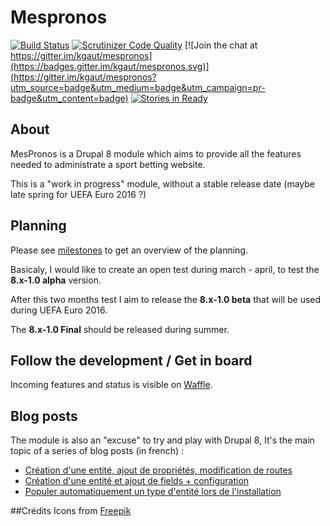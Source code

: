 Mespronos
=========

[![Build Status](https://travis-ci.org/kgaut/mespronos.svg?branch=8.x-1.x)](https://travis-ci.org/kgaut/mespronos)
[![Scrutinizer Code Quality](https://scrutinizer-ci.com/g/kgaut/mespronos/badges/quality-score.png?b=8.x-1.x)](https://scrutinizer-ci.com/g/kgaut/mespronos/?branch=8.x-1.x)
[![Join the chat at https://gitter.im/kgaut/mespronos](https://badges.gitter.im/kgaut/mespronos.svg)](https://gitter.im/kgaut/mespronos?utm_source=badge&utm_medium=badge&utm_campaign=pr-badge&utm_content=badge)
[![Stories in Ready](https://badge.waffle.io/mespronos/mespronos.svg?label=ready&title=Ready)](http://waffle.io/mespronos/mespronos)

## About

MesPronos is a Drupal 8 module which aims to provide all the features needed to administrate a sport betting website.

This is a "work in progress" module, without a stable release date (maybe late spring for UEFA Euro 2016 ?)

## Planning

Please see [milestones](https://github.com/mespronos/mespronos/milestones) to get an overview of the planning.

Basicaly, I would like to create an open test during march - april, to test the **8.x-1.0 alpha** version. 

After this two months test I aim to release the **8.x-1.0 beta** that will be used during UEFA Euro 2016.

The **8.x-1.0 Final** should be released during summer.

## Follow the development / Get in board
Incoming features and status is visible on [Waffle](https://waffle.io/mespronos/mespronos).

## Blog posts
The module is also an "excuse" to try and play with Drupal 8, It's the main topic of a series of blog posts (in french) : 

 - [Création d'une entité, ajout de propriétés, modification de routes](http://www.kgaut.net/journal/a-la-decouverte-de-drupal-8-1-ma-premiere-entite.html?utm_source=github&utm_medium=post1&utm_campaign=github-mespronos)
 - [Création d'une entité et ajout de fields + configuration](http://www.kgaut.net/journal/a-la-decouverte-de-drupal-8-2-creation-dune-entite-avec-fields.html?utm_source=github&utm_medium=post1&utm_campaign=github-mespronos)
 - [Populer automatiquement un type d'entité lors de l'installation](http://www.kgaut.net/journal/a-la-decouverte-de-drupal-8-3-populer-une-entitee-lors-de-linstallation.html?utm_source=github&utm_medium=post1&utm_campaign=github-mespronos)

##Crédits
Icons from [Freepik](http://www.freepik.com/) 
